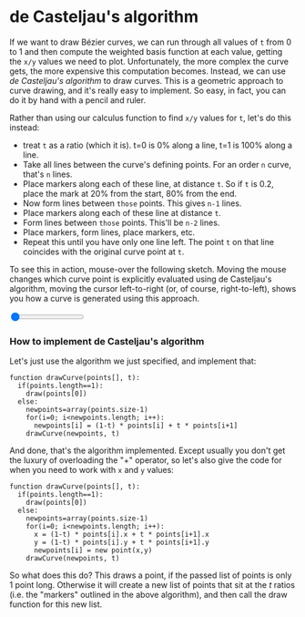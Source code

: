 # de Casteljau's algorithm

If we want to draw Bézier curves, we can run through all values of `t` from 0 to 1 and then compute the weighted basis function at each value, getting the `x/y` values we need to plot. Unfortunately, the more complex the curve gets, the more expensive this computation becomes. Instead, we can use *de Casteljau's algorithm* to draw curves. This is a geometric approach to curve drawing, and it's really easy to implement. So easy, in fact, you can do it by hand with a pencil and ruler.

Rather than using our calculus function to find `x/y` values for `t`, let's do this instead:

- treat `t` as a ratio (which it is). t=0 is 0% along a line, t=1 is 100% along a line.
- Take all lines between the curve's defining points. For an order `n` curve, that's `n` lines.
- Place markers along each of these line, at distance `t`. So if `t` is 0.2, place the mark at 20% from the start, 80% from the end.
- Now form lines between `those` points. This gives `n-1` lines.
- Place markers along each of these line at distance `t`.
- Form lines between `those` points. This'll be `n-2` lines.
- Place markers, form lines, place markers, etc.
- Repeat this until you have only one line left. The point `t` on that line coincides with the original curve point at `t`.

To see this in action, mouse-over the following sketch. Moving the mouse changes which curve point is explicitly evaluated using de Casteljau's algorithm, moving the cursor left-to-right (or, of course, right-to-left), shows you how a curve is generated using this approach.

<graphics-element title="Traversing a curve using de Casteljau's algorithm" src="./decasteljau.js">
  <input type="range" min="0" max="1" step="0.01" value="0" class="slide-control">
</graphics-element>

<div class="howtocode">

### How to implement de Casteljau's algorithm

Let's just use the algorithm we just specified, and implement that:

```
function drawCurve(points[], t):
  if(points.length==1):
    draw(points[0])
  else:
    newpoints=array(points.size-1)
    for(i=0; i<newpoints.length; i++):
      newpoints[i] = (1-t) * points[i] + t * points[i+1]
    drawCurve(newpoints, t)
```

And done, that's the algorithm implemented. Except usually you don't get the luxury of overloading the "+" operator, so let's also give the code for when you need to work with `x` and `y` values:

```
function drawCurve(points[], t):
  if(points.length==1):
    draw(points[0])
  else:
    newpoints=array(points.size-1)
    for(i=0; i<newpoints.length; i++):
      x = (1-t) * points[i].x + t * points[i+1].x
      y = (1-t) * points[i].y + t * points[i+1].y
      newpoints[i] = new point(x,y)
    drawCurve(newpoints, t)
```

So what does this do? This draws a point, if the passed list of points is only 1 point long. Otherwise it will create a new list of points that sit at the <i>t</i> ratios (i.e. the "markers" outlined in the above algorithm), and then call the draw function for this new list.

</div>

